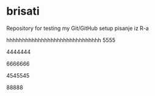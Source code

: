 # brisati
Repository for testing my Git/GitHub setup
pisanje iz R-a

hhhhhhhhhhhhhhhhhhhhhhhhhhhhhh
5555

4444444


6666666


4545545


88888


